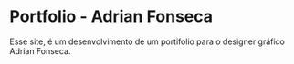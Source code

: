 # Portfolio - Adrian Fonseca

Esse site, é um desenvolvimento de um portifolio para o designer gráfico Adrian Fonseca.


